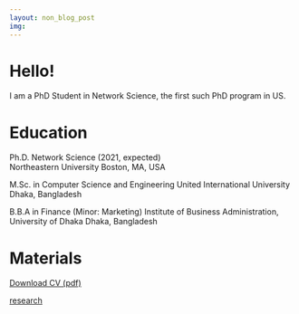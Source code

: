 ```yaml
---
layout: non_blog_post
img:
---
```


# Hello!

I am a PhD Student in Network Science, the first such PhD program in US. 

# Education


Ph.D. Network Science (2021, expected)      
Northeastern University
Boston, MA, USA

M.Sc. in Computer Science and Engineering
United International University
Dhaka, Bangladesh

B.B.A in Finance (Minor: Marketing)
Institute of Business Administration,
University of Dhaka
Dhaka, Bangladesh

# Materials
[Download CV (pdf)](/assets/files/Mattsson_CV.pdf)

 [research](/pages/research.html)
